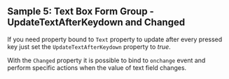 ## Sample 5: Text Box Form Group - UpdateTextAfterKeydown and Changed

If you need property bound to `Text` property to update after every pressed key just set the `UpdateTextAfterKeydown` property to *true*.

With the `Changed` property it is possible to bind to `onchange` event and perform specific actions when the value of text field changes.
